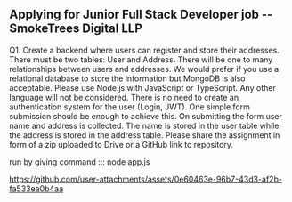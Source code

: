 ## Applying for Junior Full Stack Developer job -- SmokeTrees Digital LLP


Q1. Create a backend where users can register and store their addresses. There must be two tables: User and Address. There will be one to many relationships between users and addresses. We would prefer if you use a relational database to store the information but MongoDB is also acceptable. Please use Node.js with JavaScript or TypeScript. Any other language will not be considered. There is no need to create an authentication system for the user (Login, JWT). One simple form submission should be enough to achieve this. On submitting the form user name and address is collected. The name is stored in the user table while the address is stored in the address table. Please share the assignment in form of a zip uploaded to Drive or a GitHub link to repository.

run by giving command ::: node app.js

https://github.com/user-attachments/assets/0e60463e-96b7-43d3-af2b-fa533ea0b4aa


